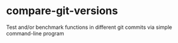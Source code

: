# compare-git-versions
Test and/or benchmark functions in different git commits via simple command-line program
